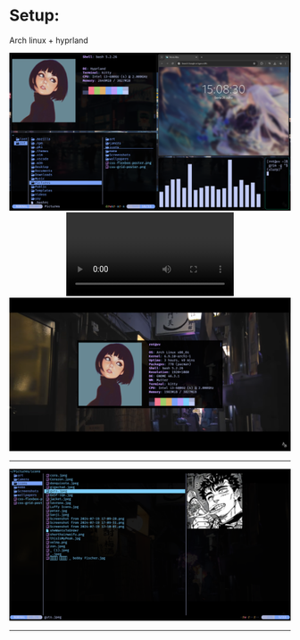 # Setup:
Arch linux + hyprland

<div style="text-align: center;">
  <img src="assets/hyprshowcase.png" alt="hyprland" />
</div>
<div style="text-align: center;">
    <video controls audio>
       <source src="assets/hyprland.mp4" type="video/mp4" />
    </video>
</div>
<div style="text-align: center;">
  <img src="assets/yokocho.png" alt="yokocho" />
</div>
<hr>
<div style="text-align: center;">
  <img src="assets/yazishowcase.png" alt="yazishowcase" />
</div>
<hr>